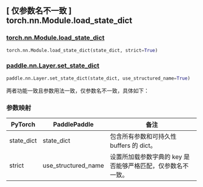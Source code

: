 ## [ 仅参数名不一致 ] torch.nn.Module.load_state_dict
### [torch.nn.Module.load_state_dict](https://pytorch.org/docs/stable/generated/torch.nn.Module.html#torch.nn.Module.load_state_dict)

```python
torch.nn.Module.load_state_dict(state_dict, strict=True)
```

### [paddle.nn.Layer.set_state_dict](https://www.paddlepaddle.org.cn/documentation/docs/zh/develop/api/paddle/nn/Layer_cn.html#set-state-dict-state-dict-use-structured-name-true)

```python
paddle.nn.Layer.set_state_dict(state_dict, use_structured_name=True)
```

两者功能一致且参数用法一致，仅参数名不一致，具体如下：

### 参数映射
| PyTorch       | PaddlePaddle | 备注                                                   |
| ------------- | ------------ | ------------------------------------------------------ |
| state_dict         | state_dict        | 包含所有参数和可持久性 buffers 的 dict。     |
| strict           | use_structured_name        | 设置所加载参数字典的 key 是否能够严格匹配，仅参数名不一致。     |
